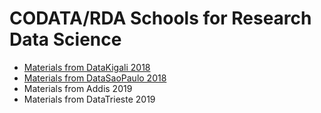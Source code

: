 # CODATA/RDA Schools for Research Data Science

   * [Materials from DataKigali 2018](https://github.com/CODATA-RDA-DataScienceSchools/Materials/blob/master/docs/DataKigali2018/index.md)
   * [Materials from DataSaoPaulo 2018](https://github.com/malfaro2/Materials/blob/master/docs/DataSaoPaulo2018/index.md)
   * Materials from Addis 2019
   * Materials from DataTrieste 2019
